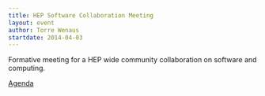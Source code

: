 ```yaml
---
title: HEP Software Collaboration Meeting
layout: event
author: Torre Wenaus
startdate: 2014-04-03
---
```


Formative meeting for a HEP wide community collaboration on software and computing.

[Agenda](https://indico.cern.ch/event/297652/)
